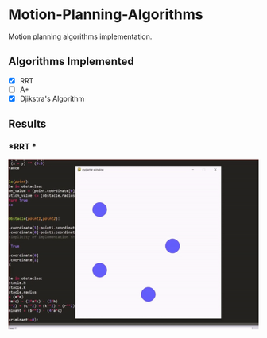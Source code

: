 # Motion-Planning-Algorithms
Motion planning algorithms implementation.

## Algorithms Implemented

- [x] RRT
- [ ] A*
- [x] Djikstra's Algorithm

## Results

### *RRT *  
![rrt](https://github.com/Aditya-Sangamnerkar/Motion-Planning-Algorithms/blob/main/Results/rrt.gif)

